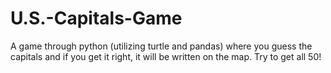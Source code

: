 # U.S.-Capitals-Game
A game through python (utilizing turtle and pandas) where you guess the capitals and if you get it right, it will be written on the map. Try to get all 50!
